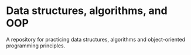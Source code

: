 # Data structures, algorithms, and OOP
A repository for practicing data structures, algorithms and object-oriented programming principles.
